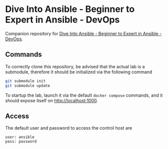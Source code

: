 # Dive Into Ansible - Beginner to Expert in Ansible - DevOps

Companion repository for [Dive Into Ansible - Beginner to Expert in Ansible - DevOps](https://www.udemy.com/course/diveintoansible).

## Commands

To correctly clone this repository, be advised that the actual lab is a
submodule, therefore it should be initialized via the following command

```bash
git submodule init
git submodule update
```

To startup the lab, launch it via the default `docker compose` commands, and it
should expose itself on [http://localhost:1000](http://localhost:1000).

## Access

The default user and password to access the control host are

```
user: ansible
pass: password
```
